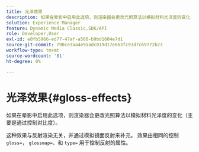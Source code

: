 ```yaml
---
title: 光泽效果
description: 如果在晕影中启用此选项，则渲染器会更改光照算法以模拟材料光泽度的变化（主要是通过控制对比度）。
solution: Experience Manager
feature: Dynamic Media Classic,SDK/API
role: Developer,User
exl-id: e8fb5966-ed77-47af-a500-b9bd1604e7d1
source-git-commit: 790ce3aa4e9aadc019d17e663fc93d7c69772b23
workflow-type: tm+mt
source-wordcount: '81'
ht-degree: 0%

---
```


# 光泽效果{#gloss-effects}

如果在晕影中启用此选项，则渲染器会更改光照算法以模拟材料光泽度的变化（主要是通过控制对比度）。

这种效果与反射渲染无关，并通过模拟镜面反射来补充。 效果由相同的控制 `gloss=`， `glossmap=`、和 `type=` 用于控制反射的属性。
